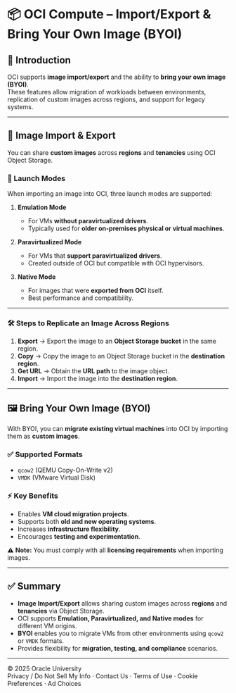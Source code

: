 # 📦 OCI Compute – Import/Export & Bring Your Own Image (BYOI)

## 📌 Introduction
OCI supports **image import/export** and the ability to **bring your own image (BYOI)**.  
These features allow migration of workloads between environments, replication of custom images across regions, and support for legacy systems.

---

## 🔄 Image Import & Export
You can share **custom images** across **regions** and **tenancies** using OCI Object Storage.

### 🚀 Launch Modes
When importing an image into OCI, three launch modes are supported:

1. **Emulation Mode**  
   - For VMs **without paravirtualized drivers**.  
   - Typically used for **older on-premises physical or virtual machines**.  

2. **Paravirtualized Mode**  
   - For VMs that **support paravirtualized drivers**.  
   - Created outside of OCI but compatible with OCI hypervisors.  

3. **Native Mode**  
   - For images that were **exported from OCI** itself.  
   - Best performance and compatibility.  

---

### 🛠️ Steps to Replicate an Image Across Regions
1. **Export** → Export the image to an **Object Storage bucket** in the same region.  
2. **Copy** → Copy the image to an Object Storage bucket in the **destination region**.  
3. **Get URL** → Obtain the **URL path** to the image object.  
4. **Import** → Import the image into the **destination region**.  

---

## 🖼️ Bring Your Own Image (BYOI)
With BYOI, you can **migrate existing virtual machines** into OCI by importing them as **custom images**.

### ✅ Supported Formats
- `qcow2` (QEMU Copy-On-Write v2)  
- `VMDK` (VMware Virtual Disk)  

### ⚡ Key Benefits
- Enables **VM cloud migration projects**.  
- Supports both **old and new operating systems**.  
- Increases **infrastructure flexibility**.  
- Encourages **testing and experimentation**.  

⚠️ **Note:** You must comply with all **licensing requirements** when importing images.  

---

## ✅ Summary
- **Image Import/Export** allows sharing custom images across **regions** and **tenancies** via Object Storage.  
- OCI supports **Emulation, Paravirtualized, and Native modes** for different VM origins.  
- **BYOI** enables you to migrate VMs from other environments using `qcow2` or `VMDK` formats.  
- Provides flexibility for **migration, testing, and compliance** scenarios.  

---

© 2025 Oracle University  
Privacy / Do Not Sell My Info · Contact Us · Terms of Use · Cookie Preferences · Ad Choices
